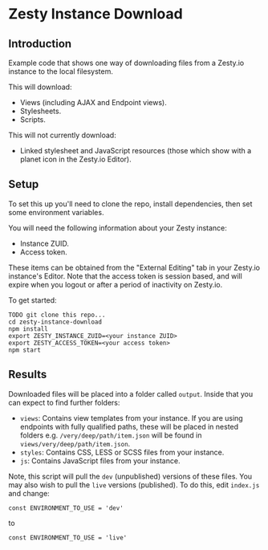 # Zesty Instance Download

## Introduction

Example code that shows one way of downloading files from a Zesty.io instance to the local filesystem.

This will download:

* Views (including AJAX and Endpoint views).
* Stylesheets.
* Scripts.

This will not currently download:

* Linked stylesheet and JavaScript resources (those which show with a planet icon in the Zesty.io Editor).

## Setup

To set this up you'll need to clone the repo, install dependencies, then set some environment variables.

You will need the following information about your Zesty instance:

* Instance ZUID.
* Access token.

These items can be obtained from the "External Editing" tab in your Zesty.io instance's Editor.  Note that the access token is session based, and will expire when you logout or after a period of inactivity on Zesty.io.

To get started:

```
TODO git clone this repo...
cd zesty-instance-download
npm install
export ZESTY_INSTANCE_ZUID=<your instance ZUID>
export ZESTY_ACCESS_TOKEN=<your access token>
npm start
```

## Results

Downloaded files will be placed into a folder called `output`.  Inside that you can expect to find further folders:

* `views`: Contains view templates from your instance.  If you are using endpoints with fully qualified paths, these will be placed in nested folders e.g. `/very/deep/path/item.json` will be found in `views/very/deep/path/item.json`.
* `styles`: Contains CSS, LESS or SCSS files from your instance.
* `js`: Contains JavaScript files from your instance.

Note, this script will pull the `dev` (unpublished) versions of these files.  You may also wish to pull the `live` versions (published).  To do this, edit `index.js` and change:

```
const ENVIRONMENT_TO_USE = 'dev'
```

to

```
const ENVIRONMENT_TO_USE = 'live'
```
